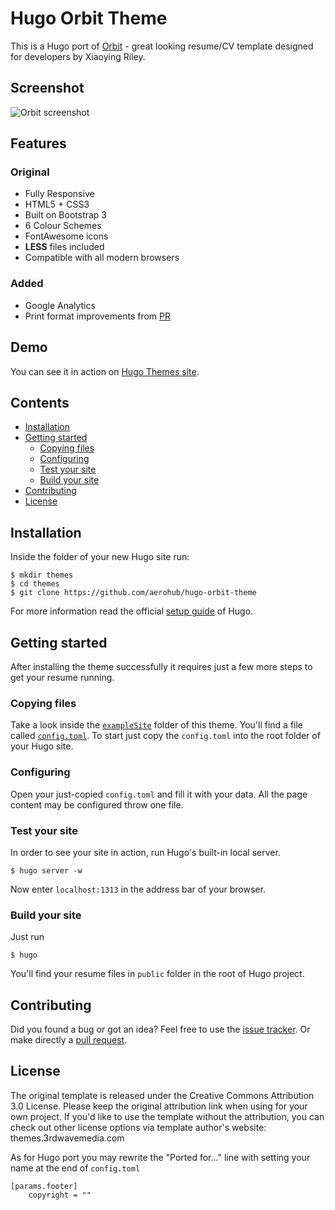 # Hugo Orbit Theme

This is a Hugo port of [Orbit](//github.com/xriley/Orbit-Theme) - great looking resume/CV template designed for developers by Xiaoying Riley.

## Screenshot

![Orbit screenshot](https://raw.githubusercontent.com/aerohub/hugo-orbit-theme/master/images/screenshot.png)

## Features

### Original

- Fully Responsive
- HTML5 + CSS3
- Built on Bootstrap 3
- 6 Colour Schemes
- FontAwesome icons
- **LESS** files included
- Compatible with all modern browsers

### Added

- Google Analytics
- Print format improvements from [PR](//github.com/xriley/Orbit-Theme/pull/3)

## Demo

You can see it in action on [Hugo Themes site](http://themes.gohugo.io/theme/hugo-orbit-theme/).

## Contents

- [Installation](#installation)
- [Getting started](#getting-started)
    - [Copying files](#copying-files)
    - [Configuring](#configuring)
    - [Test your site](#test-your-site)
	- [Build your site](#build-your-site)
- [Contributing](#contributing)
- [License](#license)


## Installation

Inside the folder of your new Hugo site run:

    $ mkdir themes
    $ cd themes
    $ git clone https://github.com/aerohub/hugo-orbit-theme

For more information read the official [setup guide](//gohugo.io/overview/installing/) of Hugo.


## Getting started

After installing the theme successfully it requires just a few more steps to get your resume running.

### Copying  files

Take a look inside the [`exampleSite`](//github.com/aerohub/hugo-orbit-theme/tree/master/exampleSite) folder of this theme. You'll find a file called [`config.toml`](//github.com/aerohub/hugo-orbit-theme/blob/master/exampleSite/config.toml). To start just copy the `config.toml` into the root folder of your Hugo site.

### Configuring

Open your just-copied `config.toml` and fill it with your data. All the page content may be configured throw one file.

### Test your site

In order to see your site in action, run Hugo's built-in local server. 

    $ hugo server -w

Now enter `localhost:1313` in the address bar of your browser.

### Build your site

Just run

	$ hugo

You'll find your resume files in `public` folder in the root of Hugo project.

## Contributing

Did you found a bug or got an idea? Feel free to use the [issue tracker](//github.com/aerohub/hugo-orbit-theme/issues). Or make directly a [pull request](//github.com/aerohub/hugo-orbit-theme/pulls).

## License

The original template is released under the Creative Commons Attribution 3.0 License. Please keep the original attribution link when using for your own project. If you'd like to use the template without the attribution, you can check out other license options via template author's website: themes.3rdwavemedia.com

As for Hugo port you may rewrite the "Ported for..." line with setting your name at the end of `config.toml`
	
	[params.footer]
        copyright = ""

